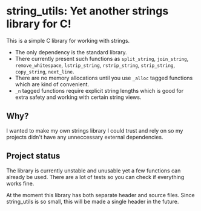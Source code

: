 # string_utils: Yet another strings library for C!

This is a simple C library for working with strings.

- The only dependency is the standard library.
- There currently present such functions as `split_string`, `join_string`,
  `remove_whitespace`, `lstrip_string`, `rstrip_string`, `strip_string`,
  `copy_string`, `next_line`.
- There are no memory allocations until you use `_alloc` tagged functions which
  are kind of convenient.
- `_n` tagged functions require explicit string lengths which is good for extra
  safety and working with certain string views.

## Why?

I wanted to make my own strings library I could trust and rely on so my projects
didn't have any unneccessary external dependencies.

## Project status

The library is currently unstable and unusable yet a few functions can already
be used. There are a lot of tests so you can check if everything works fine.

At the moment this library has both separate header and source files. Since
string_utils is so small, this will be made a single header in the future.

